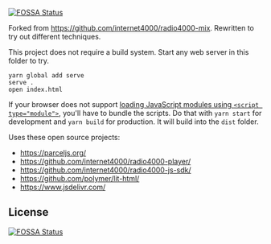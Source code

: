 [![FOSSA Status](https://app.fossa.io/api/projects/git%2Bgithub.com%2Foskarrough%2Fradio4000-mix.svg?type=shield)](https://app.fossa.io/projects/git%2Bgithub.com%2Foskarrough%2Fradio4000-mix?ref=badge_shield)

Forked from https://github.com/internet4000/radio4000-mix. Rewritten to try out different techniques.

This project does not require a build system. Start any web server in this folder to try.

```
yarn global add serve
serve .
open index.html
```

If your browser does not support [loading JavaScript modules using `<script type="module">`](https://caniuse.com/#feat=es6-module), you'll have to bundle the scripts. Do that with `yarn start` for development and `yarn build` for production. It will build into the `dist` folder.

Uses these open source projects:

- https://parceljs.org/
- https://github.com/internet4000/radio4000-player/
- https://github.com/internet4000/radio4000-js-sdk/
- https://github.com/polymer/lit-html/
- https://www.jsdelivr.com/


## License
[![FOSSA Status](https://app.fossa.io/api/projects/git%2Bgithub.com%2Foskarrough%2Fradio4000-mix.svg?type=large)](https://app.fossa.io/projects/git%2Bgithub.com%2Foskarrough%2Fradio4000-mix?ref=badge_large)